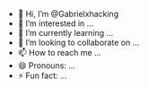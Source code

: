 - 👋 Hi, I’m @Gabrielxhacking
- 👀 I’m interested in ...
- 🌱 I’m currently learning ...
- 💞️ I’m looking to collaborate on ...
- 📫 How to reach me ...
- 😄 Pronouns: ...
- ⚡ Fun fact: ...

<!---
Gabrielxhacking/Gabrielxhacking is a ✨ special ✨ repository because its `README.md` (this file) appears on your GitHub profile.
You can click the Preview link to take a look at your changes.
--->
